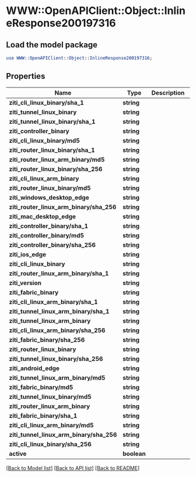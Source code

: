 # WWW::OpenAPIClient::Object::InlineResponse200197316

## Load the model package
```perl
use WWW::OpenAPIClient::Object::InlineResponse200197316;
```

## Properties
Name | Type | Description | Notes
------------ | ------------- | ------------- | -------------
**ziti_cli_linux_binary/sha_1** | **string** |  | 
**ziti_tunnel_linux_binary** | **string** |  | 
**ziti_tunnel_linux_binary/sha_1** | **string** |  | 
**ziti_controller_binary** | **string** |  | 
**ziti_cli_linux_binary/md5** | **string** |  | 
**ziti_router_linux_binary/sha_1** | **string** |  | 
**ziti_router_linux_arm_binary/md5** | **string** |  | 
**ziti_router_linux_binary/sha_256** | **string** |  | 
**ziti_cli_linux_arm_binary** | **string** |  | 
**ziti_router_linux_binary/md5** | **string** |  | 
**ziti_windows_desktop_edge** | **string** |  | 
**ziti_router_linux_arm_binary/sha_256** | **string** |  | 
**ziti_mac_desktop_edge** | **string** |  | 
**ziti_controller_binary/sha_1** | **string** |  | 
**ziti_controller_binary/md5** | **string** |  | 
**ziti_controller_binary/sha_256** | **string** |  | 
**ziti_ios_edge** | **string** |  | 
**ziti_cli_linux_binary** | **string** |  | 
**ziti_router_linux_arm_binary/sha_1** | **string** |  | 
**ziti_version** | **string** |  | 
**ziti_fabric_binary** | **string** |  | 
**ziti_cli_linux_arm_binary/sha_1** | **string** |  | 
**ziti_tunnel_linux_arm_binary/sha_1** | **string** |  | 
**ziti_tunnel_linux_arm_binary** | **string** |  | 
**ziti_cli_linux_arm_binary/sha_256** | **string** |  | 
**ziti_fabric_binary/sha_256** | **string** |  | 
**ziti_router_linux_binary** | **string** |  | 
**ziti_tunnel_linux_binary/sha_256** | **string** |  | 
**ziti_android_edge** | **string** |  | 
**ziti_tunnel_linux_arm_binary/md5** | **string** |  | 
**ziti_fabric_binary/md5** | **string** |  | 
**ziti_tunnel_linux_binary/md5** | **string** |  | 
**ziti_router_linux_arm_binary** | **string** |  | 
**ziti_fabric_binary/sha_1** | **string** |  | 
**ziti_cli_linux_arm_binary/md5** | **string** |  | 
**ziti_tunnel_linux_arm_binary/sha_256** | **string** |  | 
**ziti_cli_linux_binary/sha_256** | **string** |  | 
**active** | **boolean** |  | 

[[Back to Model list]](../README.md#documentation-for-models) [[Back to API list]](../README.md#documentation-for-api-endpoints) [[Back to README]](../README.md)


